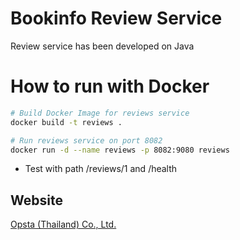 # Bookinfo Review Service

Review service has been developed on Java

# How to run with Docker

```bash
# Build Docker Image for reviews service
docker build -t reviews .

# Run reviews service on port 8082
docker run -d --name reviews -p 8082:9080 reviews
```
* Test with path /reviews/1 and /health

## Website

[Opsta (Thailand) Co., Ltd.](https://www.opsta.co.th)